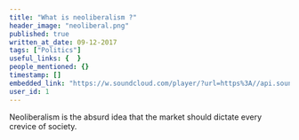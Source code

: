 ```yaml
---
title: "What is neoliberalism ?"
header_image: "neoliberal.png"
published: true
written_at_date: 09-12-2017
tags: ["Politics"]
useful_links: {  }
people_mentioned: {}
timestamp: []
embedded_link: "https://w.soundcloud.com/player/?url=https%3A//api.soundcloud.com/tracks/366595946"
user_id: 1
---
```


Neoliberalism is the absurd idea that the market should dictate every crevice of society.